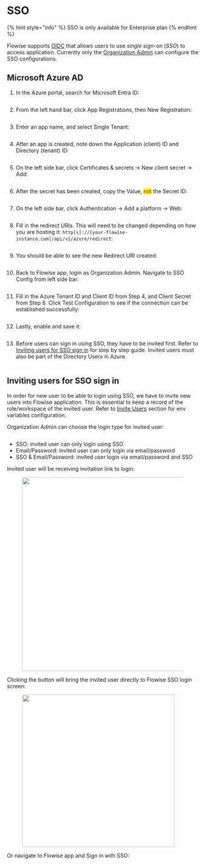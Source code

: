# SSO

{% hint style="info" %}
SSO is only available for Enterprise plan
{% endhint %}

Flowise supports [OIDC](https://openid.net/) that allows users to use _single sign_-on (_SSO_) to access application. Currently only the [Organization Admin](../using-flowise/workspaces.md#setting-up-admin-account) can configure the SSO configurations.

## Microsoft Azure AD

1. In the Azure portal, search for Microsoft Entra ID:

<figure><img src="../.gitbook/assets/image (193).png" alt=""><figcaption></figcaption></figure>

2. From the left hand bar, click App Registrations, then New Registration:

<figure><img src="../.gitbook/assets/image (194).png" alt=""><figcaption></figcaption></figure>

3. Enter an app name, and select Single Tenant:

<figure><img src="../.gitbook/assets/image (195).png" alt=""><figcaption></figcaption></figure>

4. After an app is created, note down the Application (client) ID and Directory (tenant) ID:

<figure><img src="../.gitbook/assets/image (196).png" alt=""><figcaption></figcaption></figure>

5. On the left side bar, click Certificates & secrets -> New client secret -> Add:

<figure><img src="../.gitbook/assets/image (198).png" alt=""><figcaption></figcaption></figure>

6. After the secret has been created, copy the Value, <mark style="color:red;">not</mark> the Secret ID:

<figure><img src="../.gitbook/assets/image (199).png" alt=""><figcaption></figcaption></figure>

7. On the left side bar, click Authentication -> Add a platform -> Web:

<figure><img src="../.gitbook/assets/image (201).png" alt=""><figcaption></figcaption></figure>

8. Fill in the redirect URIs. This will need to be changed depending on how you are hosting it: `http[s]://[your-flowise-instance.com]/api/v1/azure/redirect`:

<figure><img src="../.gitbook/assets/image (202).png" alt=""><figcaption></figcaption></figure>

9. You should be able to see the new Redirect URI created:

<figure><img src="../.gitbook/assets/image (203).png" alt=""><figcaption></figcaption></figure>

10. Back to Flowise app, login as Organization Admin. Navigate to SSO Config from left side bar:

<figure><img src="../.gitbook/assets/image (192).png" alt=""><figcaption></figcaption></figure>

11. Fill in the Azure Tenant ID and Client ID from Step 4, and Client Secret from Step 6. Click Test Configuration to see if the connection can be established successfully:

<figure><img src="../.gitbook/assets/image (204).png" alt=""><figcaption></figcaption></figure>

12. Lastly, enable and save it:

<figure><img src="../.gitbook/assets/image (205).png" alt=""><figcaption></figcaption></figure>

13. Before users can sign in using SSO, they have to be invited first. Refer to [Inviting users for SSO sign in](sso.md#inviting-users-for-sso-sign-in) for step by step guide. Invited users must also be part of the Directory Users in Azure.

<figure><img src="../.gitbook/assets/image.png" alt=""><figcaption></figcaption></figure>

## Inviting users for SSO sign in

In order for new user to be able to login using SSO, we have to invite new users into Flowise application. This is essential to keep a record of the role/workspace of the invited user. Refer to [Invite Users](../using-flowise/workspaces.md#invite-user) section for env variables configuration.

Organization Admin can choose the login type for invited user:

<figure><img src="../.gitbook/assets/image (208).png" alt=""><figcaption></figcaption></figure>

* SSO: invited user can only login using SSO
* Email/Password: invited user can only login via email/password
* SSO & Email/Password: invited user login via email/password and SSO

Invited user will be receiving invitation link to login:

<figure><img src="../.gitbook/assets/image (209).png" alt="" width="509"><figcaption></figcaption></figure>

Clicking the button will bring the invited user directly to Flowise SSO login screen:

<figure><img src="../.gitbook/assets/image (210).png" alt="" width="400"><figcaption></figcaption></figure>

Or navigate to Flowise app and Sign in with SSO:

<figure><img src="../.gitbook/assets/image (211).png" alt=""><figcaption></figcaption></figure>
